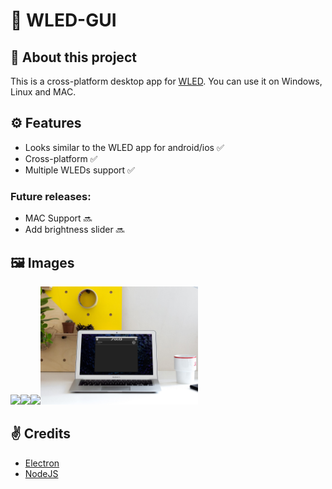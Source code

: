 # 🌈 WLED-GUI

## 👋 About this project
This is a cross-platform desktop app for [WLED](https://github.com/Aircoookie/WLED). You can use it on Windows, Linux and MAC.

## ⚙️ Features
- Looks similar to the WLED app for android/ios ✅
- Cross-platform ✅
- Multiple WLEDs support ✅

### Future releases:
- MAC Support 🔜
- Add brightness slider 🔜

## 🖼️ Images
<img src="/images/iphone-xs-with-macbook-air-in-the-background.jpg" width="50%"><img src="/images/ipad-pro-on-white-table.jpg" width="50%"><img src="/images/apple-watch-on-yellow-background.jpg" width="50%"><img src="/images/bright-office-enviroment-with-macbook-air.jpg" width="50%">
 
## ✌️ Credits
- [Electron](https://www.electronjs.org/)
- [NodeJS](https://nodejs.org/)
